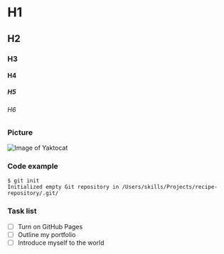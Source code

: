 # H1
## H2
### H3
#### H4
##### H5
###### H6

### Picture
![Image of Yaktocat](https://octodex.github.com/images/yaktocat.png)


### Code example
```
$ git init
Initialized empty Git repository in /Users/skills/Projects/recipe-repository/.git/
```

### Task list
- [ ] Turn on GitHub Pages
- [ ] Outline my portfolio
- [ ] Introduce myself to the world
